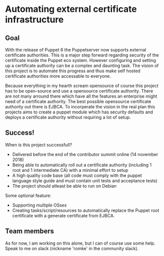 # Automating external certificate infrastructure
## Goal
With the release of Puppet 6 the Puppetserver now supports external certificate authorities. This is a major step forward regarding security of the certificate inside the Puppet eco system. However configuring and setting up a certificate authority can be a complex and daunting task. The vision of this project is to automate this progress and thus make self hosted certificate authorities more accessable to everyone.

Because everything in my hearth scream opensource of course this project has to be open-source and use a opensource certificate authority. There are not many arround there which have all the features an enterprise might need of a certificate authority. The best possible opensource certificate authority out there is EJBCA. To incorperate the vision in the real plan this projects aims to create a puppet module which has security defaults and deploys a certificate authority without requiring a lot of setup.

## Success!

When is this project successfull?
 * Delivered before the end of the contributor summit online (14 november 2018)
 * Being able to automatically roll out a certificate authority (including 1 root and 1 intermediate CA) with a minimal effort to setup
 * A high quality code base (all code must comply with the puppet language style guide and must contain unit tests and acceptance tests) 
 * The project should atleast be able to run on Debian

Some optional feature:
 * Supporting multiple OSses
 * Creating tasks/script/resources to automatically replace the Puppet root certificate with a generate certificate from EJBCA.

## Team members
As for now, I am working on this alone, but I can of course use some help. Speak to me on slack (nickname 'romke' in the community slack).